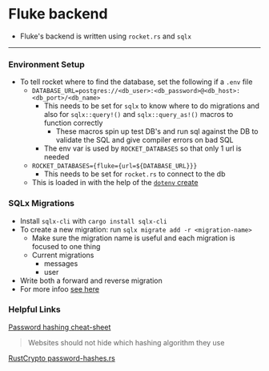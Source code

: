 # Fluke backend
- Fluke's backend is written using `rocket.rs` and `sqlx`

***

### Environment Setup
- To tell rocket where to find the database, set the following if a `.env` file
  - `DATABASE_URL=postgres://<db_user>:<db_password>@<db_host>:<db_port>/<db_name>`
    - This needs to be set for `sqlx` to know where to do migrations and also for `sqlx::query!()` and `sqlx::query_as!()` macros to function correctly
      - These macros spin up test DB's and run sql against the DB to validate the SQL and give compiler errors on bad SQL
    - The env var is used by `ROCKET_DATABASES` so that only 1 url is needed
  - `ROCKET_DATABASES={fluke={url=${DATABASE_URL}}}`
    - This needs to be set for `rocket.rs` to connect to the db
  - This is loaded in with the help of the [`dotenv` create](https://docs.rs/dotenv/0.15.0/dotenv/fn.dotenv.html)

### SQLx Migrations
- Install `sqlx-cli` with `cargo install sqlx-cli`
- To create a new migration: run `sqlx migrate add -r <migration-name>`
  - Make sure the migration name is useful and each migration is focused to one thing
  - Current migrations 
    - messages
    - user
- Write both a forward and reverse migration
- For more infoo [see here](https://crates.io/crates/sqlx-cli)

### Helpful Links

[Password hashing cheat-sheet](https://cheatsheetseries.owasp.org/cheatsheets/Password_Storage_Cheat_Sheet.html)
> Websites should not hide which hashing algorithm they use

[RustCrypto password-hashes.rs](https://github.com/RustCrypto/password-hashes)
